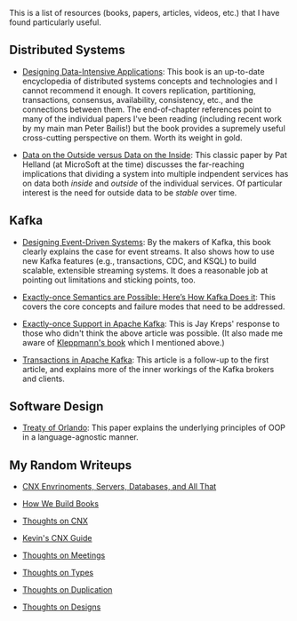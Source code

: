 This is a list of resources
(books, papers, articles, videos, etc.)
that I have found particularly useful.

## Distributed Systems

* [Designing Data-Intensive Applications](https://dataintensive.net/):
  This book is an up-to-date encyclopedia 
  of distributed systems concepts and technologies
  and I cannot recommend it enough.
  It covers replication, partitioning, transactions, consensus, availability, consistency, etc.,
  and the connections between them.
  The end-of-chapter references
  point to many of the individual papers I've been reading
  (including recent work by my main man Peter Bailis!)
  but the book provides a supremely useful cross-cutting perspective on them.
  Worth its weight in gold.

* [Data on the Outside versus Data on the Inside](http://cidrdb.org/cidr2005/papers/P12.pdf):
  This classic paper by Pat Helland (at MicroSoft at the time)
  discusses the far-reaching implications
  that dividing a system into multiple indpendent services
  has on data
  both *inside* and *outside*
  of the individual services.
  Of particular interest
  is the need for outside data
  to be *stable* over time.
  
## Kafka

* [Designing Event-Driven Systems](https://www.confluent.io/designing-event-driven-systems):
  By the makers of Kafka, 
  this book clearly explains
  the case for event streams.
  It also shows how to use new Kafka features
  (e.g., transactions, CDC, and KSQL)
  to build scalable, extensible streaming systems.
  It does a reasonable job
  at pointing out limitations and sticking points, too.
  
* [Exactly-once Semantics are Possible: Here’s How Kafka Does it](https://www.confluent.io/blog/exactly-once-semantics-are-possible-heres-how-apache-kafka-does-it/):
  This covers the core concepts and failure modes that need to be addressed.

* [Exactly-once Support in Apache Kafka](https://medium.com/@jaykreps/exactly-once-support-in-apache-kafka-55e1fdd0a35f):
  This is Jay Kreps' response to those who didn't think the above article was possible.
  (It also made me aware of
  [Kleppmann's book](https://dataintensive.net/)
  which I mentioned above.)

* [Transactions in Apache Kafka](https://www.confluent.io/blog/transactions-apache-kafka/):
  This article is a follow-up to the first article,
  and explains more of the inner workings of the Kafka brokers and clients.

## Software Design

* [Treaty of Orlando](https://www.researchgate.net/publication/2717911_A_Shared_View_of_Sharing_The_Treaty_of_Orlando):
  This paper explains the underlying principles of OOP
  in a language-agnostic manner.
 
## My Random Writeups

* [CNX Envrinoments, Servers, Databases, and All That](https://docs.google.com/document/d/1Rz8wSqlf31zcxkqE-z9b-TQKRKZUpNNGwwTKWndvtoQ/edit#heading=h.moi11qb96kq5)

* [How We Build Books](https://docs.google.com/document/d/11RVX535Gv1j09u0baT3yTUgHtTnBkssvEWCFsw8rPp4/edit?ts=5c001598#heading=h.vq6f0s8tqd8a)

* [Thoughts on CNX](https://docs.google.com/document/d/1BnS8Nq0VMpINlOaCZSswGHPt6Mti0vMnVyjhd1W8vA0/edit#heading=h.dapdzt39oa6n)

* [Kevin's CNX Guide](https://docs.google.com/document/d/1TJCae0LXebQ6AVnjvNN_gzmmFRFK1a2L10uDO1eiuH0/edit)

* [Thoughts on Meetings](https://docs.google.com/document/d/1gbkZDNpxLc7kq_KMSfdGQo76Z-VRC1hBl7-jHbcwi0I/edit#heading=h.m9e9egqhpgmp)

* [Thoughts on Types](https://docs.google.com/document/d/19uAwUUeWcUhwJ2g7iSe4cAUtBJMRP774b6RaSS5jQek/edit#heading=h.dbmxgio57kxr)

* [Thoughts on Duplication](https://docs.google.com/document/d/172UO06P9mUNasS5NF21U_IoOPsCTx27dWRmE4JLIx60/edit#heading=h.xcc7lzkdn96e)

* [Thoughts on Designs](https://docs.google.com/document/d/1SGhrUz5wW_v_pFUq-GanSIpOjO3Cv-TpwXWStVG_sG4/edit#heading=h.rahrip9ehsns)
